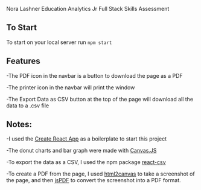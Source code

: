 Nora Lashner
Education Analytics Jr Full Stack Skills Assessment


##  To Start
To start on your local server run `npm start`

## Features

-The PDF icon in the navbar is a button to download the page as a PDF

-The printer icon in the navbar will print the window

-The Export Data as CSV button at the top of the page will download all the data to a .csv file

## Notes:

-I used the [Create React App](https://github.com/facebook/create-react-app) as a boilerplate to start this project

-The donut charts and bar graph were made with [Canvas.JS](https://canvasjs.com/)

-To export the data as a CSV, I used the npm package [react-csv](https://www.npmjs.com/package/react-csv)

-To create a PDF from the page, I used [html2canvas](http://html2canvas.hertzen.com/) to take a screenshot of the page, and then [jsPDF](https://parall.ax/products/jspdf) to convert the screenshot into a PDF format.

